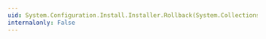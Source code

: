 ```yaml
---
uid: System.Configuration.Install.Installer.Rollback(System.Collections.IDictionary)
internalonly: False
---
```

